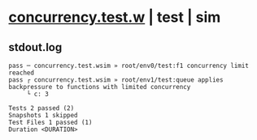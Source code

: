 # [concurrency.test.w](../../../../../../examples/tests/sdk_tests/function/concurrency.test.w) | test | sim

## stdout.log
```log
pass ─ concurrency.test.wsim » root/env0/test:f1 concurrency limit reached                                    
pass ┌ concurrency.test.wsim » root/env1/test:queue applies backpressure to functions with limited concurrency
     └ c: 3

Tests 2 passed (2)
Snapshots 1 skipped
Test Files 1 passed (1)
Duration <DURATION>
```

